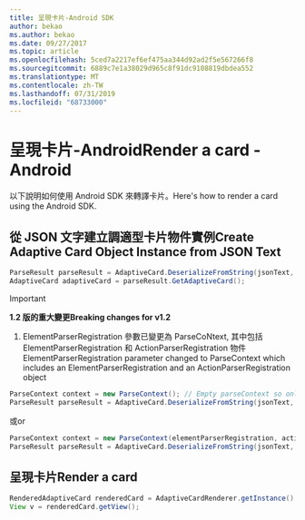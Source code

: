 ```yaml
---
title: 呈現卡片-Android SDK
author: bekao
ms.author: bekao
ms.date: 09/27/2017
ms.topic: article
ms.openlocfilehash: 5ced7a2217ef6ef475aa344d92ad2f5e567266f8
ms.sourcegitcommit: 6889c7e1a38029d965c8f91dc9108819dbdea552
ms.translationtype: MT
ms.contentlocale: zh-TW
ms.lasthandoff: 07/31/2019
ms.locfileid: "68733000"
---
```

# <a name="render-a-card---android"></a><span data-ttu-id="ebeb2-102">呈現卡片-Android</span><span class="sxs-lookup"><span data-stu-id="ebeb2-102">Render a card - Android</span></span>

<span data-ttu-id="ebeb2-103">以下說明如何使用 Android SDK 來轉譯卡片。</span><span class="sxs-lookup"><span data-stu-id="ebeb2-103">Here's how to render a card using the Android SDK.</span></span>

## <a name="create-adaptive-card-object-instance-from-json-text"></a><span data-ttu-id="ebeb2-104">從 JSON 文字建立調適型卡片物件實例</span><span class="sxs-lookup"><span data-stu-id="ebeb2-104">Create Adaptive Card Object Instance from JSON Text</span></span>

```java
ParseResult parseResult = AdaptiveCard.DeserializeFromString(jsonText, AdaptiveCardRenderer.VERSION, elementParserRegistration);
AdaptiveCard adaptiveCard = parseResult.GetAdaptiveCard();
```
> [!IMPORTANT]
> <span data-ttu-id="ebeb2-105">**1.2 版的重大變更**</span><span class="sxs-lookup"><span data-stu-id="ebeb2-105">**Breaking changes for v1.2**</span></span>
> 

1. <span data-ttu-id="ebeb2-106">ElementParserRegistration 參數已變更為 ParseCoNtext, 其中包括 ElementParserRegistration 和 ActionParserRegistration 物件</span><span class="sxs-lookup"><span data-stu-id="ebeb2-106">ElementParserRegistration parameter changed to ParseContext which includes an ElementParserRegistration and an ActionParserRegistration object</span></span>

```java
ParseContext context = new ParseContext(); // Empty parseContext so only known elements up to v1.2 will be parsed
ParseResult parseResult = AdaptiveCard.DeserializeFromString(jsonText, AdaptiveCardRenderer.VERSION, context);
```

<span data-ttu-id="ebeb2-107">或</span><span class="sxs-lookup"><span data-stu-id="ebeb2-107">or</span></span>

```java
ParseContext context = new ParseContext(elementParserRegistration, actionParserRegistration);
ParseResult parseResult = AdaptiveCard.DeserializeFromString(jsonText, AdaptiveCardRenderer.VERSION, context);
```

## <a name="render-a-card"></a><span data-ttu-id="ebeb2-108">呈現卡片</span><span class="sxs-lookup"><span data-stu-id="ebeb2-108">Render a card</span></span>

```java
RenderedAdaptiveCard renderedCard = AdaptiveCardRenderer.getInstance().render(context, fragmentManager, adaptiveCard, cardActionHandler, hostConfig);
View v = renderedCard.getView();
```
